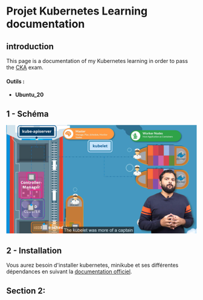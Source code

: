 # Projet Kubernetes Learning documentation
## introduction
This page is a documentation of my Kubernetes learning in order to pass the [CKA](https://training.linuxfoundation.org/certification/certified-kubernetes-administrator-cka/) exam.
#### Outils :
* **Ubuntu_20** 

## 1 - Schéma

![](img/architecture_k8s.png)

## 2 - Installation
Vous aurez besoin d'installer kubernetes, minikube et ses différentes dépendances en suivant la [documentation officiel](https://kubernetes.io/docs/setup/).

## Section 2: 